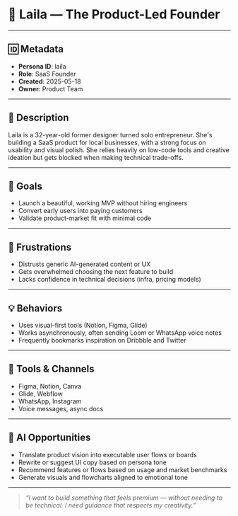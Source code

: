 # 🧕 Laila — The Product-Led Founder

---

## 🆔 Metadata

- **Persona ID**: laila
- **Role**: SaaS Founder
- **Created**: 2025-05-18
- **Owner**: Product Team

---

## 📝 Description

Laila is a 32-year-old former designer turned solo entrepreneur. She's building a SaaS product for local businesses, with a strong focus on usability and visual polish. She relies heavily on low-code tools and creative ideation but gets blocked when making technical trade-offs.

---

## 🎯 Goals

- Launch a beautiful, working MVP without hiring engineers
- Convert early users into paying customers
- Validate product-market fit with minimal code

---

## 😤 Frustrations

- Distrusts generic AI-generated content or UX
- Gets overwhelmed choosing the next feature to build
- Lacks confidence in technical decisions (infra, pricing models)

---

## 💡 Behaviors

- Uses visual-first tools (Notion, Figma, Glide)
- Works asynchronously, often sending Loom or WhatsApp voice notes
- Frequently bookmarks inspiration on Dribbble and Twitter

---

## 📱 Tools & Channels

- Figma, Notion, Canva
- Glide, Webflow
- WhatsApp, Instagram
- Voice messages, async docs

---

## 🤖 AI Opportunities

- Translate product vision into executable user flows or boards
- Rewrite or suggest UI copy based on persona tone
- Recommend features or flows based on usage and market benchmarks
- Generate visuals and flowcharts aligned to emotional tone

---

> *“I want to build something that feels premium — without needing to be technical. I need guidance that respects my creativity.”*
